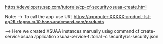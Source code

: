 https://developers.sap.com/tutorials/cp-cf-security-xsuaa-create.html


Note:
--> To call the app, use URL
    https://approuter-XXXXX-product-list-ap25.cfapps.eu10.hana.ondemand.com/products

--> Here we created XSUAA instances manually using command
cf create-service xsuaa application xsuaa-service-tutorial -c security/xs-security.json

